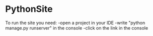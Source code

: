 # PythonSite
To run the site you need:
-open a project in your IDE
-write "python manage.py runserver" in the console
-сlick on the link in the console
